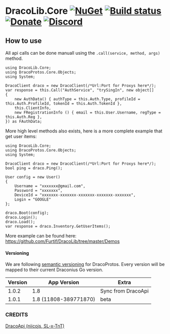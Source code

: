 DracoLib.Core [![NuGet](https://img.shields.io/nuget/v/DracoLib.Core.svg?maxAge=60)](https://www.nuget.org/packages/DracoLib.Core) [![Build status](https://ci.appveyor.com/api/projects/status/9t9ivl3bahv92u45/branch/master?svg=true)](https://ci.appveyor.com/project/RocketBot/dracolib/branch/master) [![Donate](https://img.shields.io/badge/Donate-PayPal-green.svg)](https://www.paypal.com/cgi-bin/webscr?cmd=_s-xclick&hosted_button_id=SNATC29B4ZJD4) [![Discord](https://img.shields.io/badge/Discord-Online-blue.svg)](https://discord.gg/bsHQC2Y)
===================

## How to use

All api calls can be done manuall using the `.call(service, method, args)` method.

```CSharp
using DracoLib.Core;
using DracoProtos.Core.Objects;
using System;

DracoClient draco = new DracoClient(/*Url:Port for Proxys here*/);
var response = this.Call("AuthService", "trySingIn", new object[]
{
    new AuthData() { authType = this.Auth.Type, profileId = this.Auth.ProfileId, tokenId = this.Auth.TokenId },
    this.ClientInfo,
    new FRegistrationInfo () { email = this.User.Username, regType = this.Auth.Reg },
}) as FAuthData;
```

More high level methods also exists, here is a more complete example that get user items:

```CSharp
using DracoLib.Core;
using DracoProtos.Core.Objects;
using System;

DracoClient draco = new DracoClient(/*Url:Port for Proxys here*/);
bool ping = draco.Ping();

User config = new User()
{
    Username = "xxxxxxx@gmail.com",
    Password = "xxxxxxx",
    DeviceId = "xxxxxxx-xxxxxxx-xxxxxxx-xxxxxxx-xxxxxxx",
    Login = "GOOGLE"
};

draco.Boot(config);
draco.Login();
draco.Load();
var response = draco.Inventory.GetUserItems();
```

More example can be found here: https://github.com/Furtif/DracoLib/tree/master/Demos

#### Versioning

We are following [semantic versioning](http://semver.org/) for DracoProtos.  Every version will be mapped to their current Draconius Go version.

| Version      | App Version                 | Extra                     |
|--------------|-----------------------------|---------------------------|
| 1.0.2        | 1.8                         | Sync from DracoApi        |
| 1.0.1        | 1.8   (11808-389771870)     | beta                      |

### CREDITS
[DracoApi (niicojs, SL-x-TnT)](https://github.com/dracoapi)

